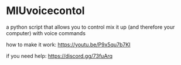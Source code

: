 # MIUvoicecontol
a python script that allows you to control mix it up (and therefore your computer) with voice commands

how to make it work: https://youtu.be/P9x5qu7b7KI


if you need help: https://discord.gg/73fuArq
